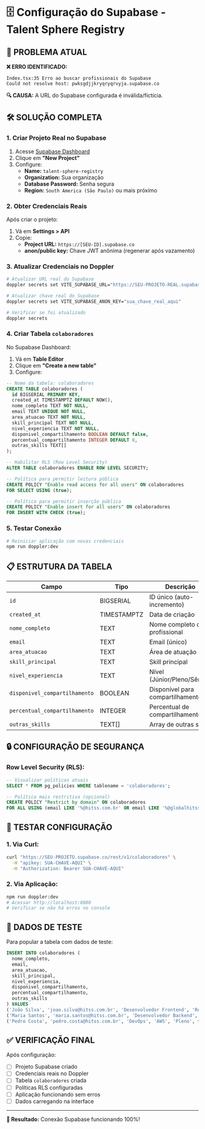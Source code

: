 # 🗄️ **Configuração do Supabase - Talent Sphere Registry**

## 🚨 **PROBLEMA ATUAL**

**❌ ERRO IDENTIFICADO:**
```
Index.tsx:35 Erro ao buscar profissionais do Supabase
Could not resolve host: pwksgdjjkryqryqrvyja.supabase.co
```

**🔍 CAUSA:**
A URL do Supabase configurada é inválida/fictícia.

## 🛠️ **SOLUÇÃO COMPLETA**

### 1. **Criar Projeto Real no Supabase**

1. Acesse [Supabase Dashboard](https://supabase.com/dashboard)
2. Clique em **"New Project"**
3. Configure:
   - **Name:** `talent-sphere-registry`
   - **Organization:** Sua organização
   - **Database Password:** Senha segura
   - **Region:** `South America (São Paulo)` ou mais próximo

### 2. **Obter Credenciais Reais**

Após criar o projeto:

1. Vá em **Settings > API**
2. Copie:
   - **Project URL:** `https://[SEU-ID].supabase.co`
   - **anon/public key:** Chave JWT anônima (regenerar após vazamento)

### 3. **Atualizar Credenciais no Doppler**

```bash
# Atualizar URL real do Supabase
doppler secrets set VITE_SUPABASE_URL="https://SEU-PROJETO-REAL.supabase.co"

# Atualizar chave real do Supabase
doppler secrets set VITE_SUPABASE_ANON_KEY="sua_chave_real_aqui"

# Verificar se foi atualizado
doppler secrets
```

### 4. **Criar Tabela `colaboradores`**

No Supabase Dashboard:

1. Vá em **Table Editor**
2. Clique em **"Create a new table"**
3. Configure:

```sql
-- Nome da tabela: colaboradores
CREATE TABLE colaboradores (
  id BIGSERIAL PRIMARY KEY,
  created_at TIMESTAMPTZ DEFAULT NOW(),
  nome_completo TEXT NOT NULL,
  email TEXT UNIQUE NOT NULL,
  area_atuacao TEXT NOT NULL,
  skill_principal TEXT NOT NULL,
  nivel_experiencia TEXT NOT NULL,
  disponivel_compartilhamento BOOLEAN DEFAULT false,
  percentual_compartilhamento INTEGER DEFAULT 0,
  outras_skills TEXT[]
);

-- Habilitar RLS (Row Level Security)
ALTER TABLE colaboradores ENABLE ROW LEVEL SECURITY;

-- Política para permitir leitura pública
CREATE POLICY "Enable read access for all users" ON colaboradores
FOR SELECT USING (true);

-- Política para permitir inserção pública  
CREATE POLICY "Enable insert for all users" ON colaboradores
FOR INSERT WITH CHECK (true);
```

### 5. **Testar Conexão**

```bash
# Reiniciar aplicação com novas credenciais
npm run doppler:dev
```

## 📋 **ESTRUTURA DA TABELA**

| Campo | Tipo | Descrição |
|-------|------|-----------|
| `id` | BIGSERIAL | ID único (auto-incremento) |
| `created_at` | TIMESTAMPTZ | Data de criação |
| `nome_completo` | TEXT | Nome completo do profissional |
| `email` | TEXT | Email (único) |
| `area_atuacao` | TEXT | Área de atuação |
| `skill_principal` | TEXT | Skill principal |
| `nivel_experiencia` | TEXT | Nível (Júnior/Pleno/Sênior) |
| `disponivel_compartilhamento` | BOOLEAN | Disponível para compartilhamento |
| `percentual_compartilhamento` | INTEGER | Percentual de compartilhamento |
| `outras_skills` | TEXT[] | Array de outras skills |

## 🔒 **CONFIGURAÇÃO DE SEGURANÇA**

### **Row Level Security (RLS):**
```sql
-- Visualizar políticas atuais
SELECT * FROM pg_policies WHERE tablename = 'colaboradores';

-- Política mais restritiva (opcional)
CREATE POLICY "Restrict by domain" ON colaboradores
FOR ALL USING (email LIKE '%@hitss.com.br' OR email LIKE '%@globalhitss.com.br');
```

## 🧪 **TESTAR CONFIGURAÇÃO**

### **1. Via Curl:**
```bash
curl "https://SEU-PROJETO.supabase.co/rest/v1/colaboradores" \
  -H "apikey: SUA-CHAVE-AQUI" \
  -H "Authorization: Bearer SUA-CHAVE-AQUI"
```

### **2. Via Aplicação:**
```bash
npm run doppler:dev
# Acessar http://localhost:8080
# Verificar se não há erros no console
```

## 🚀 **DADOS DE TESTE**

Para popular a tabela com dados de teste:

```sql
INSERT INTO colaboradores (
  nome_completo, 
  email, 
  area_atuacao, 
  skill_principal, 
  nivel_experiencia,
  disponivel_compartilhamento,
  percentual_compartilhamento,
  outras_skills
) VALUES 
('João Silva', 'joao.silva@hitss.com.br', 'Desenvolvedor Frontend', 'React', 'Pleno', true, 75, ARRAY['JavaScript', 'TypeScript']),
('Maria Santos', 'maria.santos@hitss.com.br', 'Desenvolvedor Backend', 'Node.js', 'Sênior', true, 50, ARRAY['Express', 'MongoDB']),
('Pedro Costa', 'pedro.costa@hitss.com.br', 'DevOps', 'AWS', 'Pleno', false, 0, ARRAY['Docker', 'Kubernetes']);
```

## ✅ **VERIFICAÇÃO FINAL**

Após configuração:
- [ ] Projeto Supabase criado
- [ ] Credenciais reais no Doppler
- [ ] Tabela `colaboradores` criada
- [ ] Políticas RLS configuradas
- [ ] Aplicação funcionando sem erros
- [ ] Dados carregando na interface

---

**🎯 Resultado:** Conexão Supabase funcionando 100%! 